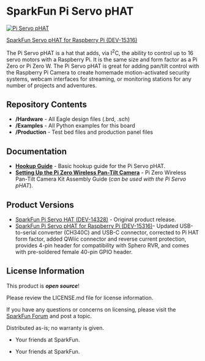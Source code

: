SparkFun Pi Servo pHAT
=====================

[![Pi Servo pHAT](https://cdn.sparkfun.com/assets/parts/1/3/8/2/7/15316-SparkFun_Servo_pHAT_for_Raspberry_Pi-01.jpg)](https://cdn.sparkfun.com/assets/parts/1/3/8/2/7/15316-SparkFun_Servo_pHAT_for_Raspberry_Pi-01.jpg)

[SparkFun Servo pHAT for Raspberry Pi (DEV-15316)](https://www.sparkfun.com/products/15316)

<!--
<table class="table table-hover table-striped table-bordered">
  <tr align="center">
   <td><a href="https://www.sparkfun.com/products/14328"><img src="https://cdn.sparkfun.com/r/600-600/assets/parts/1/2/3/0/2/14328-01.jpg" alt="Pi Servo Hat"></a></td>
   <td><a href="https://www.sparkfun.com/products/14329"><img src="https://cdn.sparkfun.com/r/600-600/assets/parts/1/2/3/0/3/Pi-Cam_Kit_14329-_01.jpg" alt="SparkFun Raspberry Pi Zero W Camera Kit"></a></td>
  </tr>
  <tr align="center">
    <td><i>Pi Servo Hat [<a href="https://www.sparkfun.com/products/14328">DEV-14328</a>]</i></td>
    <td><i>SparkFun Raspberry Pi Zero W Camera Kit [<a href="https://www.sparkfun.com/products/14329">KIT-14329</a>]</i></td>
  </tr>
</table>
-->

The Pi Servo pHAT is a hat that adds, via I<sup>2</sup>C, the ability to control up to 16 servo motors with a Raspberry Pi. It is the same size and form factor as a Pi Zero or Pi Zero W. The Pi Servo pHAT is great for adding pan/tilt control with the Raspberry Pi Camera to create homemade motion-activated security systems, webcam interfaces for streaming, or monitoring stations for any number of projects and adventures. 

Repository Contents
-------------------
* **/Hardware** - All Eagle design files (.brd, .sch)
* **/Examples** - All Python examples for this board
* **/Production** - Test bed files and production panel files

Documentation
--------------
* **[Hookup Guide](https://learn.sparkfun.com/tutorials/pi-servo-phat-v2-hookup-guide)** - Basic hookup guide for the Pi Servo pHAT.
* **[Setting Up the Pi Zero Wireless Pan-Tilt Camera](https://learn.sparkfun.com/tutorials/setting-up-the-pi-zero-wireless-pan-tilt-camera)** - Pi Zero Wireless Pan-Tilt Camera Kit Assembly Guide (*can be used with the Pi Servo pHAT*). 


Product Versions
--------------
* [SparkFun Pi Servo HAT (DEV-14328)](https://www.sparkfun.com/products/14328) - Original product release.
* [SparkFun Pi Servo pHAT for Raspberry Pi (DEV-15316)](https://www.sparkfun.com/products/15316)- Updated USB-to-serial converter (CH340C) and USB-C connector, corrected to Pi HAT form factor, added QWiic connector and reverse current protection, provides 4-pin header for compatibility with Sphero RVR, and comes with pre-soldered female 40-pin GPIO header.

License Information
-------------------

This product is _**open source**_! 

Please review the LICENSE.md file for license information. 

If you have any questions or concerns on licensing, please visit the [SparkFun Forum](https://forum.sparkfun.com/index.php) and post a topic. <!--For more general questions related to our Raspberry Pi hats, please visit this section of the forum: [SparkFun Forums: Raspberry Pi Products](https://forum.sparkfun.com/viewforum.php?f=105)-->

Distributed as-is; no warranty is given.

- Your friends at SparkFun.

- Your friends at SparkFun.
